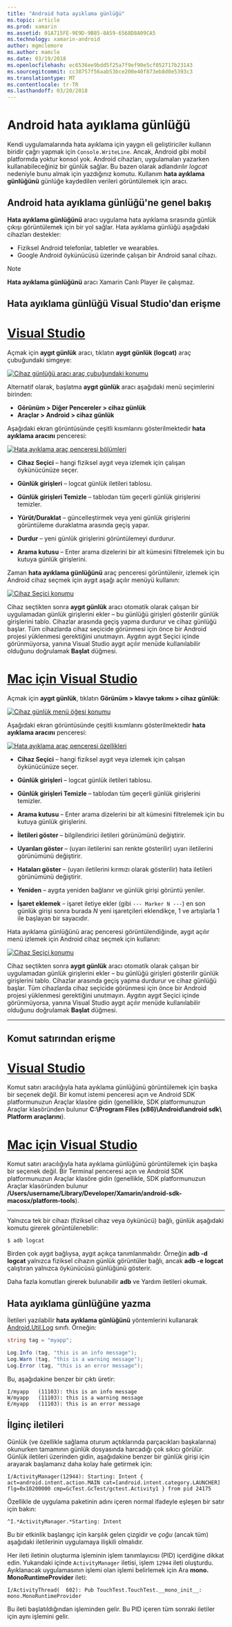 ```yaml
---
title: "Android hata ayıklama günlüğü"
ms.topic: article
ms.prod: xamarin
ms.assetid: 01A715FE-9E9D-9B85-8A59-6568D8A09CA5
ms.technology: xamarin-android
author: mgmclemore
ms.author: mamcle
ms.date: 03/19/2018
ms.openlocfilehash: ec6536ee9bdd5f25a7f9ef90e5cf052717b23143
ms.sourcegitcommit: cc38757f56aab53bce200e40f873eb8d0e5393c3
ms.translationtype: MT
ms.contentlocale: tr-TR
ms.lasthandoff: 03/20/2018
---
```

# <a name="android-debug-log"></a>Android hata ayıklama günlüğü

Kendi uygulamalarında hata ayıklama için yaygın eli geliştiriciler kullanın biridir çağrı yapmak için `Console.WriteLine`. Ancak, Android gibi mobil platformda yoktur konsol yok. Android cihazları, uygulamaları yazarken kullanabileceğiniz bir günlük sağlar. Bu bazen olarak adlandırılır _logcat_ nedeniyle bunu almak için yazdığınız komutu. Kullanım **hata ayıklama günlüğünü** günlüğe kaydedilen verileri görüntülemek için aracı.

## <a name="android-debug-log-overview"></a>Android hata ayıklama günlüğü'ne genel bakış

**Hata ayıklama günlüğünü** aracı uygulama hata ayıklama sırasında günlük çıkışı görüntülemek için bir yol sağlar. Hata ayıklama günlüğü aşağıdaki cihazları destekler:

-   Fiziksel Android telefonlar, tabletler ve wearables.
-   Google Android öykünücüsü üzerinde çalışan bir Android sanal cihazı. 

> [!NOTE]
> **Hata ayıklama günlüğünü** aracı Xamarin Canlı Player ile çalışmaz.


## <a name="accessing-the-debug-log-from-visual-studio"></a>Hata ayıklama günlüğü Visual Studio'dan erişme

# <a name="visual-studiotabvswin"></a>[Visual Studio](#tab/vswin)

Açmak için **aygıt günlük** aracı, tıklatın **aygıt günlük (logcat)** araç çubuğundaki simgeye:

[![Cihaz günlüğü aracı araç çubuğundaki konumu](android-debug-log-images/vswin-01-logcat-sml.png)](android-debug-log-images/vswin-01-logcat.png#lightbox)

Alternatif olarak, başlatma **aygıt günlük** aracı aşağıdaki menü seçimlerini birinden:

-   **Görünüm > Diğer Pencereler > cihaz günlük**
-   **Araçlar > Android > cihaz günlük**

Aşağıdaki ekran görüntüsünde çeşitli kısımlarını gösterilmektedir **hata ayıklama aracını** penceresi:

[![Hata ayıklama araç penceresi bölümleri](android-debug-log-images/vswin-03-features-sml.png)](android-debug-log-images/vswin-03-features.png#lightbox)

-   **Cihaz Seçici** &ndash; hangi fiziksel aygıt veya izlemek için çalışan öykünücünüze seçer.

-   **Günlük girişleri** &ndash; logcat günlük iletileri tablosu.

-   **Günlük girişleri Temizle** &ndash; tablodan tüm geçerli günlük girişlerini temizler.

-   **Yürüt/Duraklat** &ndash; güncelleştirmek veya yeni günlük girişlerini görüntüleme duraklatma arasında geçiş yapar.

-   **Durdur** &ndash; yeni günlük girişlerini görüntülemeyi durdurur.

-   **Arama kutusu** &ndash; Enter arama dizelerini bir alt kümesini filtrelemek için bu kutuya günlük girişlerini.


Zaman **hata ayıklama günlüğünü** araç penceresi görüntülenir, izlemek için Android cihaz seçmek için aygıt aşağı açılır menüyü kullanın:

[![Cihaz Seçici konumu](android-debug-log-images/vswin-02-devices-combo-sml.png)](android-debug-log-images/vswin-02-devices-combo.png#lightbox)

Cihaz seçtikten sonra **aygıt günlük** aracı otomatik olarak çalışan bir uygulamadan günlük girişlerini ekler &ndash; bu günlüğü girişleri gösterilir günlük girişlerini tablo. Cihazlar arasında geçiş yapma durdurur ve cihaz günlüğü başlar. Tüm cihazlarda cihaz seçicide görünmesi için önce bir Android projesi yüklenmesi gerektiğini unutmayın. Aygıtın aygıt Seçici içinde görünmüyorsa, yanına Visual Studio aygıt açılır menüde kullanılabilir olduğunu doğrulamak **Başlat** düğmesi.


# <a name="visual-studio-for-mactabvsmac"></a>[Mac için Visual Studio](#tab/vsmac)

Açmak için **aygıt günlük**, tıklatın **Görünüm > klavye takımı > cihaz günlük**:

[![Cihaz günlük menü öğesi konumu](android-debug-log-images/vsmac-01-logcat-sml.png)](android-debug-log-images/vsmac-01-logcat.png#lightbox)

Aşağıdaki ekran görüntüsünde çeşitli kısımlarını gösterilmektedir **hata ayıklama aracını** penceresi:

[![Hata ayıklama araç penceresi özellikleri](android-debug-log-images/vsmac-03-features-sml.png)](android-debug-log-images/vsmac-03-features.png#lightbox)

-   **Cihaz Seçici** &ndash; hangi fiziksel aygıt veya izlemek için çalışan öykünücünüze seçer.

-   **Günlük girişleri** &ndash; logcat günlük iletileri tablosu.

-   **Günlük girişleri Temizle** &ndash; tablodan tüm geçerli günlük girişlerini temizler.

-   **Arama kutusu** &ndash; Enter arama dizelerini bir alt kümesini filtrelemek için bu kutuya günlük girişlerini.

-   **İletileri göster** &ndash; bilgilendirici iletileri görünümünü değiştirir.

-   **Uyarıları göster** &ndash; (uyarı iletilerini sarı renkte gösterilir) uyarı iletilerini görünümünü değiştirir.

-   **Hataları göster** &ndash; (uyarı iletilerini kırmızı olarak gösterilir) hata iletileri görünümünü değiştirir.

-   **Yeniden** &ndash; aygıta yeniden bağlanır ve günlük girişi görüntü yeniler.

-   **İşaret eklemek** &ndash; işaret iletiye ekler (gibi `--- Marker N ---`) en son günlük girişi sonra burada _N_ yeni işaretçileri eklendikçe, 1 ve artışlarla 1 ile başlayan bir sayacıdır.

Hata ayıklama günlüğünü araç penceresi görüntülendiğinde, aygıt açılır menü izlemek için Android cihaz seçmek için kullanın:

[![Cihaz Seçici konumu](android-debug-log-images/vsmac-02-devices-combo-sml.png)](android-debug-log-images/vsmac-02-devices-combo.png#lightbox)

Cihaz seçtikten sonra **aygıt günlük** aracı otomatik olarak çalışan bir uygulamadan günlük girişlerini ekler &ndash; bu günlüğü girişleri gösterilir günlük girişlerini tablo. Cihazlar arasında geçiş yapma durdurur ve cihaz günlüğü başlar. Tüm cihazlarda cihaz seçicide görünmesi için önce bir Android projesi yüklenmesi gerektiğini unutmayın. Aygıtın aygıt Seçici içinde görünmüyorsa, yanına Visual Studio aygıt açılır menüde kullanılabilir olduğunu doğrulamak **Başlat** düğmesi.

-----


## <a name="accessing-from-the-command-line"></a>Komut satırından erişme

# <a name="visual-studiotabvswin"></a>[Visual Studio](#tab/vswin)

Komut satırı aracılığıyla hata ayıklama günlüğünü görüntülemek için başka bir seçenek değil. Bir komut istemi penceresi açın ve Android SDK platformunuzun Araçlar klasöre gidin (genellikle, SDK platformunuzun Araçlar klasöründen bulunur **C:\\Program Files (x86)\\Android\\android sdk\\ Platform araçlarını**).

# <a name="visual-studio-for-mactabvsmac"></a>[Mac için Visual Studio](#tab/vsmac)

Komut satırı aracılığıyla hata ayıklama günlüğünü görüntülemek için başka bir seçenek değil. Bir Terminal penceresi açın ve Android SDK platformunuzun Araçlar klasöre gidin (genellikle, SDK platformunuzun Araçlar klasöründen bulunur **/Users/username/Library/Developer/Xamarin/android-sdk-macosx/platform-tools**).

-----

Yalnızca tek bir cihazı (fiziksel cihaz veya öykünücü) bağlı, günlük aşağıdaki komutu girerek görüntülenebilir:

```shell
$ adb logcat
```

Birden çok aygıt bağlıysa, aygıt açıkça tanımlanmalıdır. Örneğin **adb -d logcat** yalnızca fiziksel cihazın günlük görüntüler bağlı, ancak **adb -e logcat** çalıştıran yalnızca öykünücüsü günlüğünü gösterir.

Daha fazla komutları girerek bulunabilir **adb** ve Yardım iletileri okumak.


## <a name="writing-to-the-debug-log"></a>Hata ayıklama günlüğüne yazma

İletileri yazılabilir **hata ayıklama günlüğünü** yöntemlerini kullanarak [Android.Util.Log](https://developer.xamarin.com/api/type/Android.Util.Log/) sınıfı.
Örneğin: 

```csharp
string tag = "myapp";

Log.Info (tag, "this is an info message");
Log.Warn (tag, "this is a warning message");
Log.Error (tag, "this is an error message");
```

Bu, aşağıdakine benzer bir çıktı üretir:

```shell
I/myapp   (11103): this is an info message
W/myapp   (11103): this is a warning message
E/myapp   (11103): this is an error message
```

## <a name="interesting-messages"></a>İlginç iletileri

Günlük (ve özellikle sağlama oturum açtıklarında parçacıkları başkalarına) okunurken tamamının günlük dosyasında harcadığı çok sıkıcı görülür.
Günlük iletileri üzerinden gidin, aşağıdakine benzer bir günlük girişi için arayarak başlamanız daha kolay hale getirmek için:

```shell
I/ActivityManager(12944): Starting: Intent { act=android.intent.action.MAIN cat=[android.intent.category.LAUNCHER] flg=0x10200000 cmp=GcTest.GcTest/gctest.Activity1 } from pid 24175
```

Özellikle de uygulama paketinin adını içeren normal ifadeyle eşleşen bir satır için bakın:

```shell
^I.*ActivityManager.*Starting: Intent
```

Bu bir etkinlik başlangıç için karşılık gelen çizgidir ve *çoğu* (ancak tüm) aşağıdaki iletilerinin uygulamaya ilişkili olmalıdır.

Her ileti iletinin oluşturma işleminin işlem tanımlayıcısı (PID) içerdiğine dikkat edin. Yukarıdaki içinde `ActivityManager` iletisi, işlem `12944` ileti oluşturdu. Ayıklanacak uygulamasının işlemi olan işlemi belirlemek için Ara **mono. MonoRuntimeProvider** ileti: 

```shell
I/ActivityThread(  602): Pub TouchTest.TouchTest.__mono_init__: mono.MonoRuntimeProvider
```

Bu ileti başlatıldığından işleminden gelir. Bu PID içeren tüm sonraki iletiler için aynı işlemini gelir.
